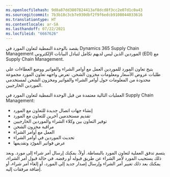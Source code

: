 ```yaml
---
ms.openlocfilehash: 9d0a87dd3807824413af8dcd8f3cc2e07d1c0a43
ms.sourcegitcommit: 7b3b18c3cb7e930dbf2f9f6edcb9108044033616
ms.translationtype: HT
ms.contentlocale: ar-SA
ms.lasthandoff: 07/22/2021
ms.locfileid: "6667626"
---
```

يقصد بالوحدة النمطية لتعاون المورد في Dynamics 365 Supply Chain Management الموردين الذين ليس لديهم تكامل لتبادل البيانات الإلكتروني (EDI) مع Supply Chain Management.


يتيح تعاون المورد للموردين العمل مع أوامر الشراء والفواتير ووضع العطاءات علي طلبات عروض الأسعار ومعلومات مخزون الشحن. تعرض واجهه تعاون المورد مجموعة محدودة من المعلومات حول أوامر الشراء والفواتير ومخزون الشحن لمستخدمي الموردين الخارجيين.

العمليات التالية معتمدة من قبل الوحدة النمطية لتعاون المورد في Supply Chain Management:

-   إنشاء جهات اتصال جديدة للتعاون مع المورد
-   تقديم مستخدمين آخرين للتعاون مع المورد
-   توفير التعاون بين وكلاء الشراء والموردين الخارجيين
-   مراقبة مخزون الشحن
-   العمل مع أوامر الشراء
-   تحديث الموردين في أوامر الشراء
-   عرض فواتير المورّد وتقديمها

يتسم تدفق العملية لتعاون المورد بالبساطة. أولاً، يمكنك إرسال أمر شراء إلى مورد. وبعد ذلك يستجيب المورد لأمر الشراء عن طريق قبوله أو رفضه. في حالة قبول أمر الشراء، يمكنك بعد ذلك تغيير أمر الشراء وإرسال إصدار جديد إلى المورد، أو إلغاء أمر شراء، أو إضافة مرفقات إليه.

